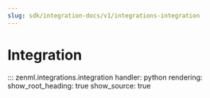 ```yaml
---
slug: sdk/integration-docs/v1/integrations-integration
---
```


# Integration

::: zenml.integrations.integration
    handler: python
    rendering:
      show_root_heading: true
      show_source: true
